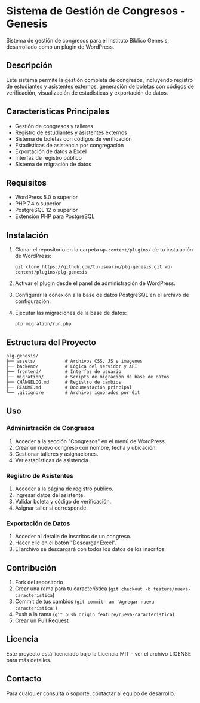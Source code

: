 # Sistema de Gestión de Congresos - Genesis

Sistema de gestión de congresos para el Instituto Bíblico Genesis, desarrollado como un plugin de WordPress.

## Descripción

Este sistema permite la gestión completa de congresos, incluyendo registro de estudiantes y asistentes externos, generación de boletas con códigos de verificación, visualización de estadísticas y exportación de datos.

## Características Principales

- Gestión de congresos y talleres
- Registro de estudiantes y asistentes externos
- Sistema de boletas con códigos de verificación
- Estadísticas de asistencia por congregación
- Exportación de datos a Excel
- Interfaz de registro público
- Sistema de migración de datos

## Requisitos

- WordPress 5.0 o superior
- PHP 7.4 o superior
- PostgreSQL 12 o superior
- Extensión PHP para PostgreSQL

## Instalación

1. Clonar el repositorio en la carpeta `wp-content/plugins/` de tu instalación de WordPress:

   ```
   git clone https://github.com/tu-usuario/plg-genesis.git wp-content/plugins/plg-genesis
   ```

2. Activar el plugin desde el panel de administración de WordPress.

3. Configurar la conexión a la base de datos PostgreSQL en el archivo de configuración.

4. Ejecutar las migraciones de la base de datos:
   ```
   php migration/run.php
   ```

## Estructura del Proyecto

```
plg-genesis/
├── assets/           # Archivos CSS, JS e imágenes
├── backend/          # Lógica del servidor y API
├── frontend/         # Interfaz de usuario
├── migration/        # Scripts de migración de base de datos
├── CHANGELOG.md      # Registro de cambios
├── README.md         # Documentación principal
└── .gitignore        # Archivos ignorados por Git
```

## Uso

### Administración de Congresos

1. Acceder a la sección "Congresos" en el menú de WordPress.
2. Crear un nuevo congreso con nombre, fecha y ubicación.
3. Gestionar talleres y asignaciones.
4. Ver estadísticas de asistencia.

### Registro de Asistentes

1. Acceder a la página de registro público.
2. Ingresar datos del asistente.
3. Validar boleta y código de verificación.
4. Asignar taller si corresponde.

### Exportación de Datos

1. Acceder al detalle de inscritos de un congreso.
2. Hacer clic en el botón "Descargar Excel".
3. El archivo se descargará con todos los datos de los inscritos.

## Contribución

1. Fork del repositorio
2. Crear una rama para tu característica (`git checkout -b feature/nueva-caracteristica`)
3. Commit de tus cambios (`git commit -am 'Agregar nueva característica'`)
4. Push a la rama (`git push origin feature/nueva-caracteristica`)
5. Crear un Pull Request

## Licencia

Este proyecto está licenciado bajo la Licencia MIT - ver el archivo LICENSE para más detalles.

## Contacto

Para cualquier consulta o soporte, contactar al equipo de desarrollo.
